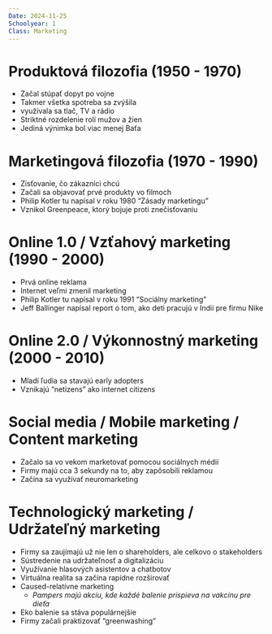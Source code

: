 ```yaml
---
Date: 2024-11-25
Schoolyear: 1
Class: Marketing
---
```

# Produktová filozofia (1950 - 1970)
- Začal stúpať dopyt po vojne
- Takmer všetka spotreba sa zvýšila
- využívala sa tlač, TV a rádio
- Striktné rozdelenie rolí mužov a žien
- Jediná výnimka bol viac menej Baťa
# Marketingová filozofia (1970 - 1990)
- Zisťovanie, čo zákazníci chcú
- Začali sa objavovať prvé produkty vo filmoch
- Philip Kotler tu napísal v roku 1980 “Zásady marketingu”
- Vznikol Greenpeace, ktorý bojuje proti znečisťovaniu
# Online 1.0 / Vzťahový marketing (1990 - 2000)
- Prvá online reklama
- Internet veľmi zmenil marketing
- Philip Kotler tu napísal v roku 1991 “Sociálny marketing”
- Jeff Ballinger napísal report o tom, ako deti pracujú v Indii pre firmu Nike
# Online 2.0 / Výkonnostný marketing (2000 - 2010)
- Mladí ľudia sa stavajú early adopters
- Vznikajú “netizens” ako internet citizens
# Social media / Mobile marketing / Content marketing
- Začalo sa vo vekom marketovať pomocou sociálnych médií
- Firmy majú cca 3 sekundy na to, aby zapôsobili reklamou
- Začína sa využívať neuromarketing
# Technologický marketing / Udržateľný marketing
- Firmy sa zaujímajú už nie len o shareholders, ale celkovo o stakeholders
- Sústredenie na udržateľnosť a digitalizáciu
- Využívanie hlasových asistentov a chatbotov
- Virtuálna realita sa začína rapídne rozširovať
- Caused-relatívne marketing
	- *Pampers majú akciu, kde každé balenie prispieva na vakcínu pre dieťa*
- Eko balenie sa stáva populárnejšie
- Firmy začali praktizovať “greenwashing”